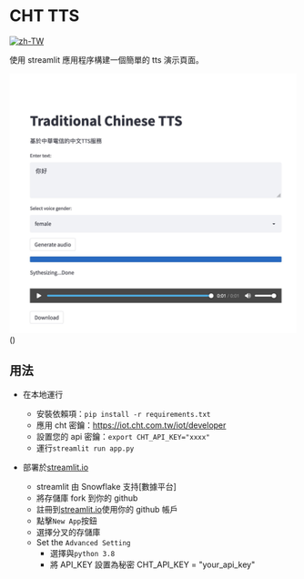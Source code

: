 # CHT TTS

[![zh-TW](https://img.shields.io/badge/lang-zh--TW-yellow)](./README.zh-TW.md)

使用 streamlit 應用程序構建一個簡單的 tts 演示頁面。

![streamlit_app](./assets/streamlit.jpg)()

## 用法

-   在本地運行

    -   安裝依賴項：`pip install -r requirements.txt`
    -   應用 cht 密鑰：<https://iot.cht.com.tw/iot/developer>
    -   設置您的 api 密鑰：`export CHT_API_KEY="xxxx"`
    -   運行`streamlit run app.py`
-   部署於[streamlit.io](https://streamlit.io/)

    -   streamlit 由 Snowflake 支持[數據平台]
    -   將存儲庫 fork 到你的 github
    -   註冊到[streamlit.io](https://streamlit.io/)使用你的 github 帳戶
    -   點擊`New App`按鈕
    -   選擇分叉的存儲庫
    -   Set the `Advanced Setting`
        -   選擇與`python 3.8`
        -   將 API_KEY 設置為秘密
                CHT_API_KEY = "your_api_key"

